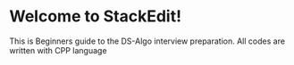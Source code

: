 # Welcome to StackEdit!

This is Beginners guide to the DS-Algo interview preparation. All codes are written with CPP language
